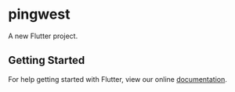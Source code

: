 # pingwest

A new Flutter project.

## Getting Started

For help getting started with Flutter, view our online
[documentation](https://flutter.io/).
